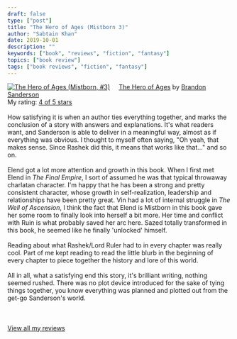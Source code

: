 ```yaml
---
draft: false
type: ["post"]
title: "The Hero of Ages (Mistborn 3)"
author: "Sabtain Khan"
date: 2019-10-01
description: ""
keywords: ["book", "reviews", "fiction", "fantasy"]
topics: ["book review"]
tags: ["book reviews", "fiction", "fantasy"]
---
```


<a href="https://www.goodreads.com/book/show/2767793-the-hero-of-ages" style="float: left; padding-right: 20px"><img border="0" alt="The Hero of Ages (Mistborn, #3)" src="https://i.gr-assets.com/images/S/compressed.photo.goodreads.com/books/1480717763l/2767793._SX98_.jpg" /></a><a href="https://www.goodreads.com/book/show/2767793-the-hero-of-ages">The Hero of Ages</a> by <a href="https://www.goodreads.com/author/show/38550.Brandon_Sanderson">Brandon Sanderson</a><br/>
My rating: <a href="https://www.goodreads.com/review/show/2991211456">4 of 5 stars</a><br /><br />
How satisfying it is when an author ties everything together, and marks the conclusion of a story with answers and explanations. It's what readers want, and Sanderson is able to deliver in a meaningful way, almost as if everything was obvious. I thought to myself often saying, "Oh yeah, that makes sense. Since Rashek did this, it means that works like that..." and so on.<br /><br />Elend got a lot more attention and growth in this book. When I first met Elend in <i>The Final Empire</i>, I sort of assumed he was that typical throwaway charlatan character. I'm happy that he has been a strong and pretty consistent character, whose growth in self-realization, leadership and relationships have been pretty great. Vin had a lot of internal struggle in <i>The Well of Ascension</i>, I think the fact that Elend is Mistborn in this book gave her some room to finally look into herself a bit more. Her time and conflict with Ruin is what probably saved her arc here. Sazed totally transformed in this book, he seemed like he finally 'unlocked' himself. <br /><br />Reading about what Rashek/Lord Ruler had to in every chapter was really cool. Part of me kept reading to read the little blurb in the beginning of every chapter to piece together the history and lore of this world.<br /><br />All in all, what a satisfying end this story, it's brilliant writing, nothing seemed rushed. There was no plot device introduced for the sake of tying things together, you know everything was planned and plotted out from the get-go Sanderson's world. <br /><br />
<br/><br/>
<a href="https://www.goodreads.com/review/list/19015356-sabtain-khan">View all my reviews</a>
